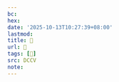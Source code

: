```yaml
---
bc:
hex:
date: '2025-10-13T10:27:39+08:00'
lastmod:
title: 􄙟
url: 􄙟
tags: [𤃼]
src: DCCV
note:
---
```

